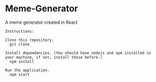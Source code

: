 # Meme-Generator
A meme generator created in React

    Instructions:

    Clone this repository.
      git clone

    Install dependancies. (You should have nodejs and npm installed in your machine, if not, install those before.)
      npm install

    Run the application.
      npm start
